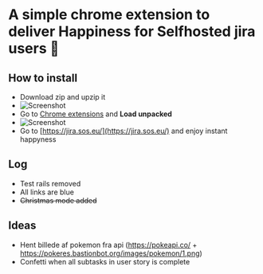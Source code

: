 # A simple chrome extension to deliver Happiness for Selfhosted jira users  🎊

## How to install
-  Download zip and upzip it
-  ![Screenshot](http://u.lillefar.dk/4ydPhE+)
-  Go to [Chrome extensions](chrome://extensions/) and **Load unpacked**
-  ![Screenshot](http://u.lillefar.dk/VGWS5W+)
-  Go to [https://jira.sos.eu/](https://jira.sos.eu/) and enjoy instant happyness


## Log
-  Test rails removed
-  All links are blue
-  ~~Christmas mode added~~


## Ideas
-  Hent billede af pokemon fra api (https://pokeapi.co/ + https://pokeres.bastionbot.org/images/pokemon/1.png)
-  Confetti when all subtasks in user story is complete

